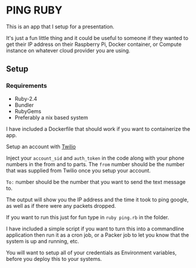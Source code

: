 # PING RUBY

This is an app that I setup for a presentation.

It's just a fun little thing and it could be useful to someone if they wanted to
get their IP address on their Raspberry Pi, Docker container, or Compute instance
on whatever cloud provider you are using.

## Setup
### Requirements

* Ruby-2.4
* Bundler
* RubyGems
* Preferably a nix based system

I have included a Dockerfile that should work if you want to containerize the app.

Setup an account with [Twilio](www.twilio.com)

Inject your `account_sid` and `auth_token` in the code along with your phone numbers
in the from and to parts. The `from` number should be the number that was supplied
from Twilio once you setup your account.

`To:` number should be the number that you want to send the text message to.

The output will show you the IP address and the time it took to ping google,
as well as if there were any packets dropped.

If you want to run this just for fun type in `ruby ping.rb` in the folder.

I have included a simple script if you want to turn this into a commandline application
then run it as a cron job, or a Packer job to let you know that the system is up and running, etc.

You will want to setup all of your credentials as Environment variables, before you deploy this to your systems.
